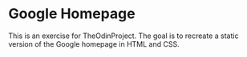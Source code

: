 Google Homepage
===============

This is an exercise for TheOdinProject.
The goal is to recreate a static version of the Google homepage
in HTML and CSS.


